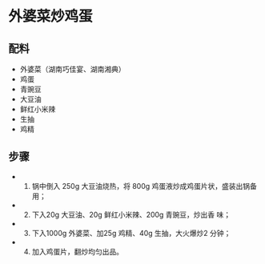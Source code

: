 # 外婆菜炒鸡蛋

## 配料

- 外婆菜（湖南巧佳宴、湖南湘典）
- 鸡蛋
- 青豌豆
- 大豆油
- 鲜红小米辣
- 生抽
- 鸡精

## 步骤

- 1. 锅中倒入 250g 大豆油烧热，将 800g 鸡蛋液炒成鸡蛋片状，盛装出锅备用；
- 2. 下入20g 大豆油、20g 鲜红小米辣、200g 青豌豆，炒出香
     味；
- 3. 下入1000g 外婆菜、加25g 鸡精、40g 生抽，大火爆炒2
     分钟；
- 4. 加入鸡蛋片，翻炒均匀出品。